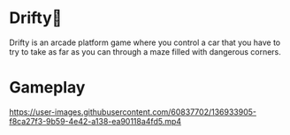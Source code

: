 # Drifty🚗

Drifty is an arcade platform game where you control a car that you have to try to take as far as you can through a maze filled with dangerous corners.

# Gameplay


https://user-images.githubusercontent.com/60837702/136933905-f8ca27f3-9b59-4e42-a138-ea90118a4fd5.mp4

